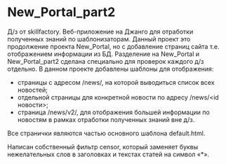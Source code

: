 # New_Portal_part2
Д/з от skillfactory. Веб-приложение на Джанго для отработки полученных знаний по шаблонизаторам. Данный проект это продолжение проекта New_Portal, но с добавление страниц сайта т.е. отображением информации из БД.
Разделение на New_Portal и New_Portal_part2 сделана специально для проверок каждого д/з отдельно.
В данном проекте добавлены шаблоны для отображения:
- страницы с адресом /news/, на которой выводиться список всех новостей;
- отдельной страницы для конкретной новости по адресу /news/<id новости>;
- страница /news/v2/, для отображения большей информации по новостям в рамках отработки полученных знаний вне д/з.

Все странички являются частью основного шаблона default.html.

Написан собственный фильтр censor, который заменяет буквы нежелательных слов в заголовках и текстах статей на символ «*».
